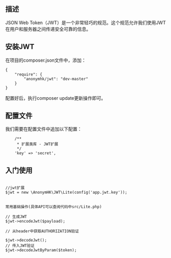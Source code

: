 
## 描述

JSON Web Token（JWT）是一个非常轻巧的规范。这个规范允许我们使用JWT在用户和服务器之间传递安全可靠的信息。


## 安装JWT

在项目的composer.json文件中，添加：

```
{
    "require": {
        "anonymhk/jwt": "dev-master"
    }
}
```

配置好后，执行composer update更新操作即可。

## 配置文件
我们需要在配置文件中追加以下配置：

```
    /**
     * 扩展类库 - JWT扩展
     */
	'key' => 'secret',
```

## 入门使用
```

//jwt扩展
$jwt = new \AnonymHK\JWT\Lite(config('app.jwt.key'));


常用基础操作(具体API可以查阅代码中src/Lite.php)

```

```
// 生成JWT
$jwt->encodeJwt($payload);

// 从header中获取AUTHORIZATION验证

$jwt->decodeJwt();
// 传入JWT验证
$jwt->decodeJwtByParam($token);
```